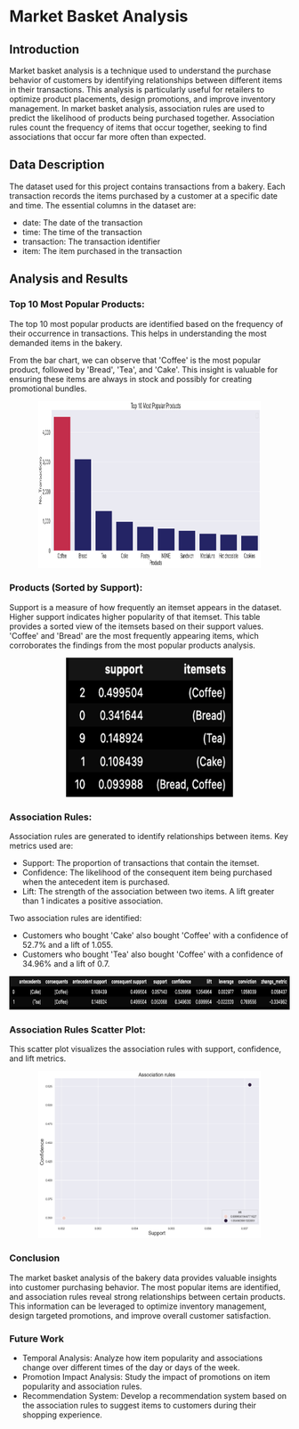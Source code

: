 # Market Basket Analysis
## Introduction
Market basket analysis is a technique used to understand the purchase behavior of customers by identifying relationships between different items in their transactions. This analysis is particularly useful for retailers to optimize product placements, design promotions, and improve inventory management.
In market basket analysis, association rules are used to predict the likelihood of products being purchased together. Association rules count the frequency of items that occur together, seeking to find associations that occur far more often than expected.

## Data Description
The dataset used for this project contains transactions from a bakery. Each transaction records the items purchased by a customer at a specific date and time. The essential columns in the dataset are:

- date: The date of the transaction
- time: The time of the transaction
- transaction: The transaction identifier
- item: The item purchased in the transaction

## Analysis and Results

### Top 10 Most Popular Products:
The top 10 most popular products are identified based on the frequency of their occurrence in transactions. This helps in understanding the most demanded items in the bakery.

From the bar chart, we can observe that 'Coffee' is the most popular product, followed by 'Bread', 'Tea', and 'Cake'. This insight is valuable for ensuring these items are always in stock and possibly for creating promotional bundles.

<div style="text-align: center;">
  <img src="popular_products.png" alt="Popular Products" width="400" height="300">
</div>

### Products (Sorted by Support):
Support is a measure of how frequently an itemset appears in the dataset. Higher support indicates higher popularity of that itemset.
This table provides a sorted view of the itemsets based on their support values. 'Coffee' and 'Bread' are the most frequently appearing items, which corroborates the findings from the most popular products analysis.
<div style="text-align: center;">
  <img src="apriori_df.png" alt="Products by Support" width="300" height="250">
</div>

### Association Rules:
Association rules are generated to identify relationships between items. Key metrics used are:
- Support: The proportion of transactions that contain the itemset.
- Confidence: The likelihood of the consequent item being purchased when the antecedent item is purchased.
- Lift: The strength of the association between two items. A lift greater than 1 indicates a positive association.

Two association rules are identified:
- Customers who bought 'Cake' also bought 'Coffee' with a confidence of 52.7% and a lift of 1.055.
- Customers who bought 'Tea' also bought 'Coffee' with a confidence of 34.96% and a lift of 0.7.

<div style="text-align: center;">
  <img src="rules.png" alt="Products by Support" width="800" height="60">
</div>

### Association Rules Scatter Plot:
This scatter plot visualizes the association rules with support, confidence, and lift metrics.
<div style="text-align: center;">
  <img src="scatter_plot_association.png" alt="Scatter Association Rules Plot" width="400" height="300">
</div>

### Conclusion

The market basket analysis of the bakery data provides valuable insights into customer purchasing behavior. The most popular items are identified, and association rules reveal strong relationships between certain products. This information can be leveraged to optimize inventory management, design targeted promotions, and improve overall customer satisfaction.

### Future Work

- Temporal Analysis: Analyze how item popularity and associations change over different times of the day or days of the week.
- Promotion Impact Analysis: Study the impact of promotions on item popularity and association rules.
- Recommendation System: Develop a recommendation system based on the association rules to suggest items to customers during their shopping experience.
